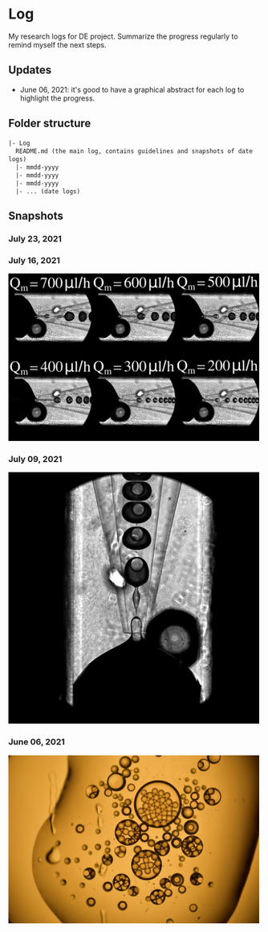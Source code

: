 # Log
My research logs for DE project.
Summarize the progress regularly to remind myself the next steps.

## Updates
- June 06, 2021: it's good to have a graphical abstract for each log to highlight the progress.

## Folder structure
```
|- Log
  README.md (the main log, contains guidelines and snapshots of date logs)
  |- mmdd-yyyy
  |- mmdd-yyyy
  |- mmdd-yyyy
  |- ... (date logs)  
```
## Snapshots
### July 23, 2021

### July 16, 2021
<a href="July16-2021"><img src="../Notes/drop_size_control/vary-middle.png" alt="vary flow rate" width="500"></a>
### July 09, 2021
<a href="July09-2021"><img src="July09-2021/double_emulsion_generation.jpg" alt="generate double emulsion in PMMH" width="500"></a>
### June 06, 2021
<a href="June06-2021"><img src="June06-2021/double-emulsion.jpg" alt="generate double emulsion" width="500"></a>
